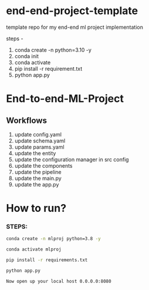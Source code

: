 # end-end-project-template

template repo for my end-end ml project implementation 

steps -
  1. conda create -n <env> python=3.10 -y
  2. conda init
  3. conda activate  <env>
  4. pip install -r requirement.txt 
  5. python app.py
  


# End-to-end-ML-Project


## Workflows

1. update config.yaml
2. update schema.yaml
3. update params.yaml
4. update the entity 
5. update the configuration manager in src config
6. update the components
7. update the pipeline
8. update the main.py
9. update the app.py

# How to run?
### STEPS:


```bash
conda create -n mlproj python=3.8 -y 
```

```bash
conda activate mlproj
```


```bash
pip install -r requirements.txt
```

```bash
python app.py
```

```bash
Now open up your local host 0.0.0.0:8080
```